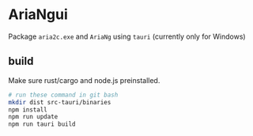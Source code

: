 # AriaNgui

Package `aria2c.exe` and `AriaNg` using `tauri` (currently only for Windows)

## build

Make sure rust/cargo and node.js preinstalled.

```sh
# run these command in git bash
mkdir dist src-tauri/binaries
npm install
npm run update
npm run tauri build
```
